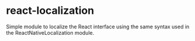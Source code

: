 # react-localization
Simple module to localize the React interface using the same syntax used in the ReactNativeLocalization module.
